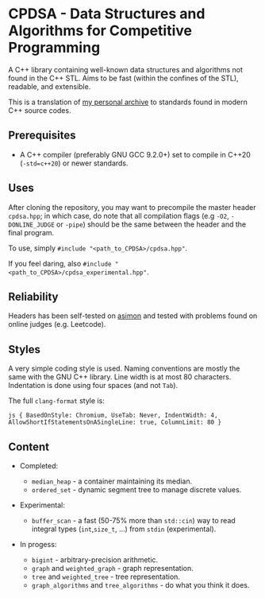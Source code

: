# CPDSA - Data Structures and Algorithms for Competitive Programming

A C++ library containing well-known data structures and algorithms not found in the C++ STL. Aims to be fast (within the confines of the STL), readable, and extensible.

This is a translation of [my personal archive](https://github.com/t-p-r/CS_archive) to standards found in modern C++ source codes.

## Prerequisites

- A C++ compiler (preferably GNU GCC 9.2.0+) set to compile in C++20 (`-std=c++20`) or newer standards.

## Uses

After cloning the repository, you may want to precompile the master header `cpdsa.hpp`; in which case, do note that all compilation flags (e.g `-O2`, `-DONLINE_JUDGE` or `-pipe`) should be the same between the header and the final program.

To use, simply `#include "<path_to_CPDSA>/cpdsa.hpp"`. 

If you feel daring, also `#include "<path_to_CPDSA>/cpdsa_experimental.hpp"`.

## Reliability

Headers has been self-tested on [asimon](https://github.com/t-p-r/asimon) and tested with problems found on online judges (e.g. Leetcode).

## Styles

A very simple coding style is used. Naming conventions are mostly the same with the GNU C++ library.
Line width is at most 80 characters. Indentation is done using four spaces (and not `Tab`).

The full `clang-format` style is:

`js
{ BasedOnStyle: Chromium, UseTab: Never, IndentWidth: 4, AllowShortIfStatementsOnASingleLine: true, ColumnLimit: 80 }
`

## Content

- Completed:
  - `median_heap` - a container maintaining its median.
  - `ordered_set` - dynamic segment tree to manage discrete values.

- Experimental:
  - `buffer_scan` - a fast (50-75% more than `std::cin`) way to read integral types (`int`,`size_t`, ...) from `stdin` (experimental).
- In progess:
   - `bigint` - arbitrary-precision arithmetic.
   - `graph` and `weighted_graph` - graph representation.
   - `tree` and `weighted_tree` - tree representation.
   - `graph_algorithms` and `tree_algorithms` - do what you think it does.
